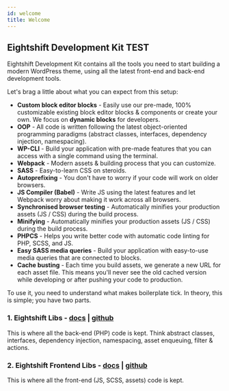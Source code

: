 ```yaml
---
id: welcome
title: Welcome
---
```


## Eightshift Development Kit TEST

Eightshift Development Kit contains all the tools you need to start building a modern WordPress theme, using all the latest front-end and back-end development tools.

Let's brag a little about what you can expect from this setup:
- **Custom block editor blocks** - Easily use our pre-made, 100% customizable existing block editor blocks & components or create your own. We focus on **dynamic blocks** for developers.
- **OOP** - All code is written following the latest object-oriented programming paradigms (abstract classes, interfaces, dependency injection, namespacing).
- **WP-CLI** - Build your application with pre-made features that you can access with a single command using the terminal.
- **Webpack** - Modern assets & building process that you can customize.
- **SASS** - Easy-to-learn CSS on steroids.
- **Autoprefixing** - You don't have to worry if your code will work on older browsers.
- **JS Compiler (Babel)** - Write JS using the latest features and let Webpack worry about making it work across all browsers.
- **Synchronised browser testing** - Automatically minifies your production assets (JS / CSS) during the build process.
- **Minifying** - Automatically minifies your production assets (JS / CSS) during the build process.
- **PHPCS** - Helps you write better code with automatic code linting for PHP, SCSS, and JS.
- **Easy SASS media queries** - Build your application with easy-to-use media queries that are connected to blocks.
- **Cache busting** - Each time you build assets, we generate a new URL for each asset file. This means you'll never see the old cached version while developing or after pushing your code to production.


To use it, you need to understand what makes boilerplate tick. In theory, this is simple; you have two parts.

### 1. Eightshift Libs - [docs](eightshift-libs) | [github](https://github.com/infinum/eightshift-libs)

This is where all the back-end (PHP) code is kept. Think abstract classes, interfaces, dependency injection, namespacing, asset enqueuing, filter & actions.

### 2. Eightshift Frontend Libs - [docs](eightshift-frontend-libs) | [github](https://github.com/infinum/eightshift-frontend-libs)

This is where all the front-end (JS, SCSS, assets) code is kept.

<div class="legacy-badge legacy-badge--v5"></div>
